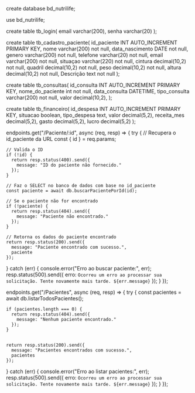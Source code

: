 create database bd_nutrilife;

use bd_nutrilife;

create table tb_login(
email                varchar(200),
senha                varchar(20)
);

create table tb_cadastro_paciente(
id_paciente                   INT AUTO_INCREMENT PRIMARY KEY,
nome                 varchar(200) not null, 
data_nascimento      DATE not null,
genero               varchar(200) not null,
telefone             varchar(20) not null,
email                varchar(200) not null,
situaçao          varchar(220) not null,
cintura             decimal(10,2) not null,
quadril             decimal(10,2) not null,
peso                decimal(10,2) not null,
altura              decimal(10,2) not null, 
Descrição           text  not null
);

create table tb_consultas(
id_consulta          INT AUTO_INCREMENT PRIMARY KEY,
nome_do_paciente           int not null,
data_consulta        DATETIME,
tipo_consulta        varchar(200) not null,
valor           decimal(10,2),
);



create table tb_financeiro(
id_despesa           INT AUTO_INCREMENT PRIMARY KEY,
situacao            boolean,
tipo_despesa        text,
valor                decimal(5,2),
receita_mes            decimal(5,2),
gasto                decimal(5,2),
lucro                decimal(5,2)
);


endpoints.get("/Paciente/:id", async (req, resp) => {
  try {
    // Recupera o id_paciente da URL
    const { id } = req.params;

    // Valida o ID
    if (!id) {
      return resp.status(400).send({
        message: "ID do paciente não fornecido."
      });
    }

    // Faz o SELECT no banco de dados com base no id_paciente
    const paciente = await db.buscarPacientePorId(id);

    // Se o paciente não for encontrado
    if (!paciente) {
      return resp.status(404).send({
        message: "Paciente não encontrado."
      });
    }

    // Retorna os dados do paciente encontrado
    return resp.status(200).send({
      message: "Paciente encontrado com sucesso.",
      paciente
    });
  } catch (err) {
    console.error("Erro ao buscar paciente:", err);
    resp.status(500).send({
      erro: `Ocorreu um erro ao processar sua solicitação. Tente novamente mais tarde. ${err.message}`
    });
  }
});



endpoints.get("/Pacientes", async (req, resp) => {
  try {
    const pacientes = await db.listarTodosPacientes();

    if (pacientes.length === 0) {
      return resp.status(404).send({
        message: "Nenhum paciente encontrado."
      });
    }

    
    return resp.status(200).send({
      message: "Pacientes encontrados com sucesso.",
      pacientes
    });
  } catch (err) {
    console.error("Erro ao listar pacientes:", err);
    resp.status(500).send({
      erro: `Ocorreu um erro ao processar sua solicitação. Tente novamente mais tarde. ${err.message}`
    });
  }
});
